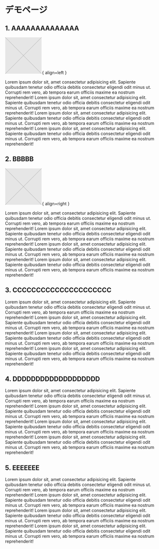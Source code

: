 # デモページ

## 1. AAAAAAAAAAAAAA

![img](./デモ画像.drawio.png){ align=left }

Lorem ipsum dolor sit, amet consectetur adipisicing elit. Sapiente quibusdam tenetur odio officia debitis consectetur eligendi odit minus ut. Corrupti rem vero, ab tempora earum officiis maxime ea nostrum reprehenderit! Lorem ipsum dolor sit, amet consectetur adipisicing elit. Sapiente quibusdam tenetur odio officia debitis consectetur eligendi odit minus ut. Corrupti rem vero, ab tempora earum officiis maxime ea nostrum reprehenderit! Lorem ipsum dolor sit, amet consectetur adipisicing elit. Sapiente quibusdam tenetur odio officia debitis consectetur eligendi odit minus ut. Corrupti rem vero, ab tempora earum officiis maxime ea nostrum reprehenderit! Lorem ipsum dolor sit, amet consectetur adipisicing elit. Sapiente quibusdam tenetur odio officia debitis consectetur eligendi odit minus ut. Corrupti rem vero, ab tempora earum officiis maxime ea nostrum reprehenderit!

## 2. BBBBB

![img](./デモ画像.drawio.png){ align=right }

Lorem ipsum dolor sit, amet consectetur adipisicing elit. Sapiente quibusdam tenetur odio officia debitis consectetur eligendi odit minus ut. Corrupti rem vero, ab tempora earum officiis maxime ea nostrum reprehenderit! Lorem ipsum dolor sit, amet consectetur adipisicing elit. Sapiente quibusdam tenetur odio officia debitis consectetur eligendi odit minus ut. Corrupti rem vero, ab tempora earum officiis maxime ea nostrum reprehenderit! Lorem ipsum dolor sit, amet consectetur adipisicing elit. Sapiente quibusdam tenetur odio officia debitis consectetur eligendi odit minus ut. Corrupti rem vero, ab tempora earum officiis maxime ea nostrum reprehenderit! Lorem ipsum dolor sit, amet consectetur adipisicing elit. Sapiente quibusdam tenetur odio officia debitis consectetur eligendi odit minus ut. Corrupti rem vero, ab tempora earum officiis maxime ea nostrum reprehenderit!

## 3. CCCCCCCCCCCCCCCCCCCCC

Lorem ipsum dolor sit, amet consectetur adipisicing elit. Sapiente quibusdam tenetur odio officia debitis consectetur eligendi odit minus ut. Corrupti rem vero, ab tempora earum officiis maxime ea nostrum reprehenderit! Lorem ipsum dolor sit, amet consectetur adipisicing elit. Sapiente quibusdam tenetur odio officia debitis consectetur eligendi odit minus ut. Corrupti rem vero, ab tempora earum officiis maxime ea nostrum reprehenderit! Lorem ipsum dolor sit, amet consectetur adipisicing elit. Sapiente quibusdam tenetur odio officia debitis consectetur eligendi odit minus ut. Corrupti rem vero, ab tempora earum officiis maxime ea nostrum reprehenderit! Lorem ipsum dolor sit, amet consectetur adipisicing elit. Sapiente quibusdam tenetur odio officia debitis consectetur eligendi odit minus ut. Corrupti rem vero, ab tempora earum officiis maxime ea nostrum reprehenderit!

## 4. DDDDDDDDDDDDDDDDDDD

Lorem ipsum dolor sit, amet consectetur adipisicing elit. Sapiente quibusdam tenetur odio officia debitis consectetur eligendi odit minus ut. Corrupti rem vero, ab tempora earum officiis maxime ea nostrum reprehenderit! Lorem ipsum dolor sit, amet consectetur adipisicing elit. Sapiente quibusdam tenetur odio officia debitis consectetur eligendi odit minus ut. Corrupti rem vero, ab tempora earum officiis maxime ea nostrum reprehenderit! Lorem ipsum dolor sit, amet consectetur adipisicing elit. Sapiente quibusdam tenetur odio officia debitis consectetur eligendi odit minus ut. Corrupti rem vero, ab tempora earum officiis maxime ea nostrum reprehenderit! Lorem ipsum dolor sit, amet consectetur adipisicing elit. Sapiente quibusdam tenetur odio officia debitis consectetur eligendi odit minus ut. Corrupti rem vero, ab tempora earum officiis maxime ea nostrum reprehenderit!

## 5. EEEEEEE

Lorem ipsum dolor sit, amet consectetur adipisicing elit. Sapiente quibusdam tenetur odio officia debitis consectetur eligendi odit minus ut. Corrupti rem vero, ab tempora earum officiis maxime ea nostrum reprehenderit! Lorem ipsum dolor sit, amet consectetur adipisicing elit. Sapiente quibusdam tenetur odio officia debitis consectetur eligendi odit minus ut. Corrupti rem vero, ab tempora earum officiis maxime ea nostrum reprehenderit! Lorem ipsum dolor sit, amet consectetur adipisicing elit. Sapiente quibusdam tenetur odio officia debitis consectetur eligendi odit minus ut. Corrupti rem vero, ab tempora earum officiis maxime ea nostrum reprehenderit! Lorem ipsum dolor sit, amet consectetur adipisicing elit. Sapiente quibusdam tenetur odio officia debitis consectetur eligendi odit minus ut. Corrupti rem vero, ab tempora earum officiis maxime ea nostrum reprehenderit!
